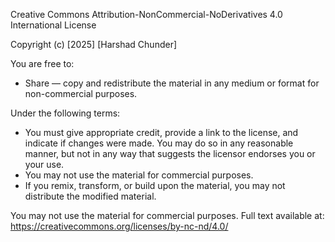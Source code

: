 Creative Commons Attribution-NonCommercial-NoDerivatives 4.0 International License

Copyright (c) [2025] [Harshad Chunder]

You are free to:

- Share — copy and redistribute the material in any medium or format for non-commercial purposes.

Under the following terms:

- You must give appropriate credit, provide a link to the license, and indicate if changes were made. You may do so in any reasonable manner, but not in any way that suggests the licensor endorses you or your use.
- You may not use the material for commercial purposes.
- If you remix, transform, or build upon the material, you may not distribute the modified material.

You may not use the material for commercial purposes. 
Full text available at: https://creativecommons.org/licenses/by-nc-nd/4.0/